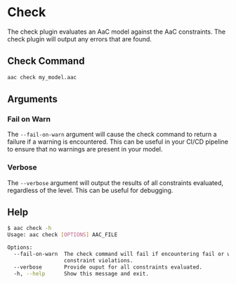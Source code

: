 # Check

The check plugin evaluates an AaC model against the AaC constraints.  The check plugin will output any errors that are found.

## Check Command

```bash
aac check my_model.aac
```

## Arguments

### Fail on Warn

The `--fail-on-warn` argument will cause the check command to return a failure if a warning is encountered.  This can be useful in your CI/CD pipeline to ensure that no warnings are present in your model.

### Verbose

The `--verbose` argument will output the results of all constraints evaluated, regardless of the level.  This can be useful for debugging.

## Help

```bash
$ aac check -h
Usage: aac check [OPTIONS] AAC_FILE

Options:
  --fail-on-warn  The check command will fail if encountering fail or warn
                  constraint violations.
  --verbose       Provide ouput for all constraints evaluated.
  -h, --help      Show this message and exit.
```